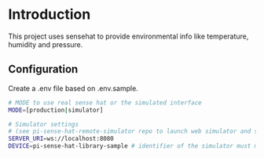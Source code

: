 # Introduction
This project uses sensehat to provide environmental info like temperature, humidity and pressure.

## Configuration
Create a .env file based on .env.sample.
```bash
# MODE to use real sense hat or the simulated interface
MODE=[production|simulator]

# Simulator settings 
# (see pi-sense-hat-remote-simulator repo to launch web simulator and server for development)
SERVER_URI=ws://localhost:8080
DEVICE=pi-sense-hat-library-sample # identifier of the simulator must match on the web simulator
```